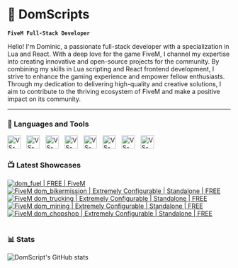# 🦝 DomScripts

**``FiveM Full-Stack Developer``**

Hello! I'm Dominic, a passionate full-stack developer with a specialization in Lua and React. With a deep love for the game FiveM, I channel my expertise into creating innovative and open-source projects for the community. By combining my skills in Lua scripting and React frontend development, I strive to enhance the gaming experience and empower fellow enthusiasts. Through my dedication to delivering high-quality and creative solutions, I aim to contribute to the thriving ecosystem of FiveM and make a positive impact on its community.

---

### 🧰 Languages and Tools

<img align="left" alt="VS-Code" width="30px" style="padding-right:10px;" src="https://cdn.jsdelivr.net/gh/devicons/devicon/icons/vscode/vscode-original.svg" />
<img align="left" alt="VS-Code" width="30px" style="padding-right:10px;" src="https://cdn.jsdelivr.net/gh/devicons/devicon/icons/github/github-original.svg" />
<img align="left" alt="VS-Code" width="30px" style="padding-right:10px;" src="https://cdn.jsdelivr.net/gh/devicons/devicon/icons/lua/lua-plain-wordmark.svg" />
<img align="left" alt="VS-Code" width="30px" style="padding-right:10px;" src="https://cdn.jsdelivr.net/gh/devicons/devicon/icons/java/java-original.svg" />
<img align="left" alt="VS-Code" width="30px" style="padding-right:10px;" src="https://cdn.jsdelivr.net/gh/devicons/devicon/icons/cplusplus/cplusplus-plain.svg" />
<img align="left" alt="VS-Code" width="30px" style="padding-right:10px;" src="https://cdn.jsdelivr.net/gh/devicons/devicon/icons/react/react-original.svg" />
<img align="left" alt="VS-Code" width="30px" style="padding-right:10px;" src="https://cdn.jsdelivr.net/gh/devicons/devicon/icons/javascript/javascript-plain.svg" />
<img align="left" alt="VS-Code" width="30px" style="padding-right:10px;" src="https://cdn.jsdelivr.net/gh/devicons/devicon/icons/html5/html5-plain.svg" />
<br />

#

### 📺 Latest Showcases

<!-- BEGIN YOUTUBE-CARDS -->
[![dom_fuel | FREE | FiveM](https://ytcards.demolab.com/?id=FRgWy_kbDjg&title=dom_fuel+%7C+FREE+%7C+FiveM&lang=en&timestamp=1680445794&background_color=%230d1117&title_color=%23ffffff&stats_color=%23dedede&width=250&border_radius=5 "dom_fuel | FREE | FiveM")](https://www.youtube.com/watch?v=FRgWy_kbDjg)
[![FiveM dom_bikermission | Extremely Configurable | Standalone | FREE](https://ytcards.demolab.com/?id=Sa7iQysDUnc&title=FiveM+dom_bikermission+%7C+Extremely+Configurable+%7C+Standalone+%7C+FREE&lang=en&timestamp=1679160557&background_color=%230d1117&title_color=%23ffffff&stats_color=%23dedede&width=250&border_radius=5 "FiveM dom_bikermission | Extremely Configurable | Standalone | FREE")](https://www.youtube.com/watch?v=Sa7iQysDUnc)
[![FiveM dom_trucking | Extremely Configurable | Standalone | FREE](https://ytcards.demolab.com/?id=iQQMlRtkYf0&title=FiveM+dom_trucking+%7C+Extremely+Configurable+%7C+Standalone+%7C+FREE&lang=en&timestamp=1678735375&background_color=%230d1117&title_color=%23ffffff&stats_color=%23dedede&width=250&border_radius=5 "FiveM dom_trucking | Extremely Configurable | Standalone | FREE")](https://www.youtube.com/watch?v=iQQMlRtkYf0)
[![FiveM dom_mining | Extremely Configurable | Standalone | FREE](https://ytcards.demolab.com/?id=5n64Xu9P08Y&title=FiveM+dom_mining+%7C+Extremely+Configurable+%7C+Standalone+%7C+FREE&lang=en&timestamp=1678572937&background_color=%230d1117&title_color=%23ffffff&stats_color=%23dedede&width=250&border_radius=5 "FiveM dom_mining | Extremely Configurable | Standalone | FREE")](https://www.youtube.com/watch?v=5n64Xu9P08Y)
[![FiveM dom_chopshop | Extremely Configurable | Standalone | FREE](https://ytcards.demolab.com/?id=LDgTD1w18Hw&title=FiveM+dom_chopshop+%7C+Extremely+Configurable+%7C+Standalone+%7C+FREE&lang=en&timestamp=1678571096&background_color=%230d1117&title_color=%23ffffff&stats_color=%23dedede&width=250&border_radius=5 "FiveM dom_chopshop | Extremely Configurable | Standalone | FREE")](https://www.youtube.com/watch?v=LDgTD1w18Hw)
<!-- END YOUTUBE-CARDS -->

#

### 📊 Stats

![DomScript's GitHub stats](https://github-readme-stats-domscripts.vercel.app/api?username=domscripts&show_icons=true&theme=dark)

